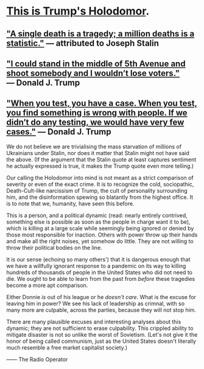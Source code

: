 # [This is Trump's Holodomor](https://www.nytimes.com/interactive/2020/us/coronavirus-us-cases.html).

## ["A single death is a tragedy; a million deaths is a statistic."](https://quoteinvestigator.com/2010/05/21/death-statistic/) — attributed to Joseph Stalin

## ["I could stand in the middle of 5th Avenue and shoot somebody and I wouldn’t lose voters."](https://www.snopes.com/fact-check/donald-trump-fifth-avenue-comment/) — Donald J. Trump

## ["When you test, you have a case. When you test, you find something is wrong with people. If we didn’t do any testing, we would have very few cases."](https://www.vox.com/2020/5/15/21259888/trump-coronavirus-testing-very-few-cases) — Donald J. Trump 

We do not believe we are trivialising the mass starvation of millions of Ukrainians under Stalin, nor does it matter that Stalin might not have said the above. (If the argument that the Stalin quote at least captures sentiment he actually expressed is true, it makes the Trump quote even more telling.)

Our calling the Holodomor into mind is not meant as a strict comparison of severity or even of the exact crime. It is to recognize the cold, sociopathic, Death-Cult-like narcissism of Trump, the cult of personality surrounding him, and the disinformation spewing so blatantly from the highest office. It is to note that we, humanity, have seen this before. 

This is a person, and a political dynamic (read: nearly entirely contrived, something else is possible as soon as the people in charge want it to be), which is killing at a large scale while seemingly being ignored or denied by those most responsible for inaction. Others with power throw up their hands and make all the right noises, yet somehow do little. They are not willing to throw their political bodies on the line. 

It is our sense (echoing so many others') that it is dangerous enough that we have a willfully ignorant response to a pandemic on its way to killing hundreds of thousands of people in the United States who did not need to die. We ought to be able to learn from the past from *before* these tragedies become a more apt comparison.

Either Donnie *is* out of his league or he *doesn't care*. What is the excuse for leaving him in power? We see his lack of leadership as crimnal, with so many more are culpable, across the parties, because they will not stop him. 

There are many plausible excuses and interesting analyses about this dynamic; they are not sufficient to erase culpability. This crippled ability to mitigate disaster is not so unlike the worst of Sovietism. (Let's not give it the honor of being called communism, just as the United States doesn't literally much resemble a free market capitalist society.)

—— The Radio Operator
